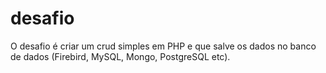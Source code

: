# desafio
O desafio é criar um crud simples em PHP e que salve os dados no banco de dados (Firebird, MySQL, Mongo, PostgreSQL etc).
